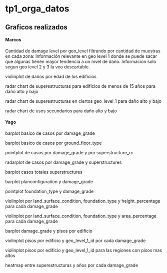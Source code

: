 # tp1_orga_datos


## Graficos realizados

#### Marcos
	
Cantidad de damage level por geo_level filtrando por cantidad de muestras en cada zona: Información relevante en geo level 1 donde se puede sacar que algunas tienen mayor tendencia a un nivel de daño. Informacion solo segun geo level 2 y 3 la veo descartable.

violinplot de daños por edad de los edificios

radar chart de superestructuras para edificios de menos de 15 años para daño alto y bajo

radar chart de superestructuras en ciertos geo_level_1 para daño alto y bajo

radar chart de usos secundarios para daño alto y bajo

#### Yago

barplot basico de casos por damage_grade

barplot basico de casos por ground_floor_type

pointplot de casos por damage_grade y por superstructure_rc

radarplot de casos por damage_grade y superstructures

barplot casos totales superstructures

barplot planconfiguration y damage_grade

pointplot foundation_type y damage_grade

violinplot por land_surface_condition, foundation_type y height_percentage para cada damage_grade

violinplot por land_surface_condition, foundation_type y area_percentage para cada damage_grade

barplot damage_grade y pisos por edificio

violinplot pisos por edificio y geo_level_1_id por cada damage_grade

violinplot pisos por edificio y geo_level_1_id para las regiones con pisos mas altos

heatmap entre superestructuras y años por cada damage_grade
